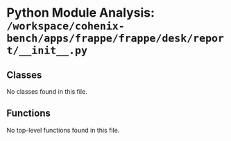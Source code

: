 # Python Module Analysis: `/workspace/cohenix-bench/apps/frappe/frappe/desk/report/__init__.py`

## Classes

No classes found in this file.


## Functions

No top-level functions found in this file.
